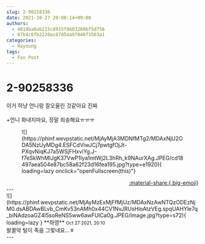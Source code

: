 ```yaml
---
slug: 2-90258336
date: 2021-10-27 20:08:14+09:00
authors:
  - 4818ba0ab215c8915f8603260bf5d756
  - 67b4c6fb2220ac6705aa97046f3503a1
categories:
  - Hayoung
tags:
  - Fan Post
---
```


# 2-90258336

<div class="post-container" markdown="1">
<div class="content-container md-sidebar__scrollwrap" markdown="1">

이거 하냥 언니랑 잘오울린 것같아요 진짜<br><br>+언니 화내지마요, 정말 죄송해요ㅠㅠㅠ 
<figure markdown="1">
![](https://phinf.wevpstatic.net/MjAyMjA3MDNfMTg2/MDAxNjU2ODA5NzUyMDg4.ESFCdViwJCj7pwtgfOjJt-PXqvNiqKJ7a5WSjFHxviYg.J-f7eSkWhMIJgK37VwP1Iya1mtWj2L3hRh_k9NAurXAg.JPEG/cd18497aea504e87bc58a62f23d16fea195.jpg?type=e1920){ loading=lazy onclick="openFullscreen(this)"}
</figure>


</div>
</div>

<div style="text-align: right;" markdown="1">
<a href="https://weverse.io/fromis9/fanpost/2-90258336" style="text-align: right;">:material-share:{.big-emoji}</a>
</div>
---

<div class="comments-container md-sidebar__scrollwrap" markdown="1">
<div class="comment" markdown="1">
<div class='id-container' markdown="1">
![](https://phinf.wevpstatic.net/MjAyMzExMjFfMjUz/MDAxNzAwNTQzODEzNjM0.dsABDAwBLvb_CmKv53nAMh0x44CV1NvJRUsHloAtzVEg.spqUAHYle7q_biNAdzoaGZ4l5soReNS5ww6awFUlCa0g.JPEG/image.jpg?type=s72){ loading=lazy }
**<span class="artist">하영</span>** <small>Oct 27 2021, 20:10</small><br>
</div>
<div class='comment-body' markdown="1">
발꿀악 털이 족음 그렃네요...ㅎ
</div>
</div>
</div>
---
